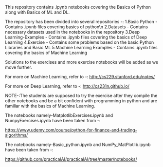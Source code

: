 This repository contains .ipynb notebooks covering the Basics of Python along with Basics of ML and DL.

The repository has been divided into several repositories -:
1.Basic Python - Contains .ipynb files covering basics of python\n
2.Datasets - Contains necessary datasets used in the notebooks in the repository
3.Deep Learning-Examples - Contains .ipynb files covering the basics of Deep Learning
4.Exercise - Contains some problems based on the basic Python Libraries and Basic ML
5.Machine Learning Examples - Contains .ipynb files covering the basics of Machine Learning

Solutions to the exercises and more exercise notebooks will be added as we move further.

For more on Machine Learning, refer to -:
http://cs229.stanford.edu/notes/

For more on Deep Learning, refer to -:
http://cs231n.github.io/

NOTE-:The students are supposed to try the exercise after they compile the other notebooks and be a bit confident with programming in python and are familiar with the basics of Machine Learning. 

The notebooks namely-MatplotlibExercises.ipynb and NumpyExercises.ipynb have been taken from -:

https://www.udemy.com/course/python-for-finance-and-trading-algorithms/


The notebooks namely-Basic_python.ipynb and NumPy_MatPlotlib.ipynb have been taken from -:

https://github.com/practicalAI/practicalAI/tree/master/notebooks/


